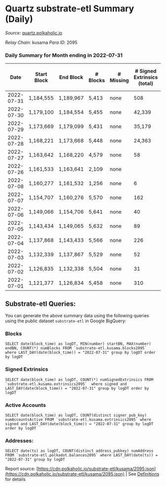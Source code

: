 # Quartz substrate-etl Summary (Daily)

_Source_: [quartz.polkaholic.io](https://quartz.polkaholic.io)

*Relay Chain*: kusama
*Para ID*: 2095



### Daily Summary for Month ending in 2022-07-31


| Date | Start Block | End Block | # Blocks | # Missing | # Signed Extrinsics (total) | # Active Accounts | # Addresses with Balances | # Events | # Transfers | # XCM Transfers In | # XCM Transfers Out |
| ---- | ----------- | --------- | -------- | --------- | --------------------------- | ----------------- | ------------------------- | -------- | ----------- | ------------------ | ------------------- |
| 2022-07-31 | 1,184,555 | 1,189,967 | 5,413 | none  | 508 | 130 | 15,336 | 14,911 | 383 ($1,726.71) | 4 ($156.64) | 2 ($33.25) |
| 2022-07-30 | 1,179,100 | 1,184,554 | 5,455 | none  | 42,339 | 322 | 15,056 | 223,749 | 484 ($653.94) | 1 ($721.80) | 5 ($209.21) |
| 2022-07-29 | 1,173,669 | 1,179,099 | 5,431 | none  | 35,179 | 402 | 15,000 | 187,807 | 437 ($6,285.98) | 4 ($205.61) | 6 ($303.28) |
| 2022-07-28 | 1,168,221 | 1,173,668 | 5,448 | none  | 24,363 | 563 | 14,954 | 133,496 | 512 ($420.96) | 4 ($43.52) | 9 ($62.88) |
| 2022-07-27 | 1,163,642 | 1,168,220 | 4,579 | none  | 58 | 25 | 14,952 | 10,782 | 15 ($388.18) | 2 ($0.08) | 4 ($59.90) |
| 2022-07-26 | 1,161,533 | 1,163,641 | 2,109 | none  |  |  | 14,950 | 6,605 |   | 4 ($267.28) |   |
| 2022-07-08 | 1,160,277 | 1,161,532 | 1,256 | none  | 6 | 3 | 14,950 | 2,732 |   | 1  |   |
| 2022-07-07 | 1,154,707 | 1,160,276 | 5,570 | none  | 162 | 42 | 14,950 | 13,028 | 2 ($60,058.15) |   |   |
| 2022-07-06 | 1,149,066 | 1,154,706 | 5,641 | none  | 40 | 19 | 14,947 | 12,385 | 9 ($282.29) | 3 ($58.32) | 2 ($47.92) |
| 2022-07-05 | 1,143,434 | 1,149,065 | 5,632 | none  | 89 | 28 | 14,943 | 12,717 | 7 ($63.90) | 2 ($1.81) | 1 ($38.89) |
| 2022-07-04 | 1,137,868 | 1,143,433 | 5,566 | none  | 226 | 31 | 14,932 | 13,460 | 10 ($329.81) | 3 ($15.04) | 4 ($80.26) |
| 2022-07-03 | 1,132,339 | 1,137,867 | 5,529 | none  | 52 | 16 | 14,926 | 12,320 | 4 ($17.46) |   | 3 ($17.45) |
| 2022-07-02 | 1,126,835 | 1,132,338 | 5,504 | none  | 31 | 18 | 14,924 | 12,014 | 11 ($94.31) | 1 ($1.35) | 2 ($10.71) |
| 2022-07-01 | 1,121,377 | 1,126,834 | 5,458 | none  | 310 | 45 | 14,922 | 13,632 | 129 ($2,057.22) | 2 ($2.51) | 4 ($485.59) |

## Substrate-etl Queries:
You can generate the above summary data using the following queries using the public dataset `substrate-etl` in Google BigQuery:


### Blocks
```
SELECT date(block_time) as logDT, MIN(number) startBN, MAX(number) endBN, COUNT(*) numBlocks FROM `substrate-etl.kusama.blocks2095`  where LAST_DAY(date(block_time)) = "2022-07-31" group by logDT order by logDT
```


### Signed Extrinsics
```
SELECT date(block_time) as logDT, COUNT(*) numSignedExtrinsics FROM `substrate-etl.kusama.extrinsics2095`  where signed and LAST_DAY(date(block_time)) = "2022-07-31" group by logDT order by logDT
```


### Active Accounts
```
SELECT date(block_time) as logDT, COUNT(distinct signer_pub_key) numAccountsActive FROM `substrate-etl.kusama.extrinsics2095` where signed and LAST_DAY(date(block_time)) = "2022-07-31" group by logDT order by logDT
```


### Addresses:
```
SELECT date(ts) as logDT, COUNT(distinct address_pubkey) numAddress FROM `substrate-etl.polkadot.balances2095` where LAST_DAY(date(ts)) = "2022-07-31" group by logDT
```



Report source: [https://cdn.polkaholic.io/substrate-etl/kusama/2095.json](https://cdn.polkaholic.io/substrate-etl/kusama/2095.json) | See [Definitions](/DEFINITIONS.md) for details
